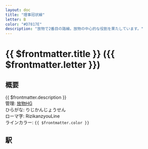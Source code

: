 ```yaml
---
layout: doc
title: "理事冠状線"
letter: B
color: "#D7817E"
description: "放物で2番目の路線。放物の中心的な役割を果たしています。"
---
```


# {{ $frontmatter.title }} ({{ $frontmatter.letter }})

## 概要
{{ $frontmatter.description }}  
管理: [放物HG](/company/houbutuHG/index.md)   
ひらがな: りじかんじょうせん  
ローマ字: RizikanzyouLine  
ラインカラー: <span :style="{backgroundColor: $frontmatter.color, display: 'inline-block', width: '0.75em', height: '0.75em', border: `1px solid #1b1b1f`, marginRight: '0.25em'}" />`{{ $frontmatter.color }}`

## 駅
<Stations />